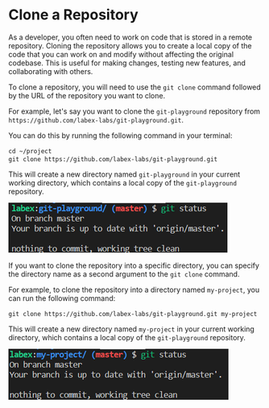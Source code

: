 # Clone a Repository

As a developer, you often need to work on code that is stored in a remote repository. Cloning the repository allows you to create a local copy of the code that you can work on and modify without affecting the original codebase. This is useful for making changes, testing new features, and collaborating with others.

To clone a repository, you will need to use the `git clone` command followed by the URL of the repository you want to clone.

For example, let's say you want to clone the `git-playground` repository from `https://github.com/labex-labs/git-playground.git`.

You can do this by running the following command in your terminal:

```shell
cd ~/project
git clone https://github.com/labex-labs/git-playground.git
```

This will create a new directory named `git-playground` in your current working directory, which contains a local copy of the `git-playground` repository.

![<result>](./assets/challenge-clone-repo-step1-1.png)

If you want to clone the repository into a specific directory, you can specify the directory name as a second argument to the `git clone` command.

For example, to clone the repository into a directory named `my-project`, you can run the following command:

```shell
git clone https://github.com/labex-labs/git-playground.git my-project
```

This will create a new directory named `my-project` in your current working directory, which contains a local copy of the `git-playground` repository.

![<result>](./assets/challenge-clone-repo-step1-2.png)
